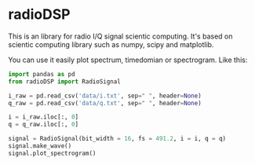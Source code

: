 # radioDSP

This is an library for radio I/Q signal scientic computing. 
It's based on scientic computing library such as numpy, scipy and matplotlib.

You can use it easily plot spectrum, timedomian or spectrogram. Like this:

```python
import pandas as pd
from radioDSP import RadioSignal

i_raw = pd.read_csv('data/i.txt', sep=" ", header=None)
q_raw = pd.read_csv('data/q.txt', sep=" ", header=None)

i = i_raw.iloc[:, 0]
q = q_raw.iloc[:, 0]

signal = RadioSignal(bit_width = 16, fs = 491.2, i = i, q = q)
signal.make_wave()
signal.plot_spectrogram()
```

